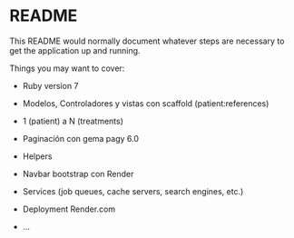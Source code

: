 # README

This README would normally document whatever steps are necessary to get the
application up and running.

Things you may want to cover:

* Ruby version 7

* Modelos, Controladores y vistas con scaffold (patient:references)

* 1 (patient) a N (treatments)

* Paginación con gema pagy 6.0

* Helpers

* Navbar bootstrap con Render

* Services (job queues, cache servers, search engines, etc.)

* Deployment Render.com

* ...
